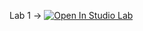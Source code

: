 Lab 1 -> 
[![Open In Studio Lab](https://studiolab.sagemaker.aws/studiolab.svg)](https://studiolab.sagemaker.aws/import/github/surrey-nlp/NLP-2022/blob/main/lab01/lab01.ipynb)